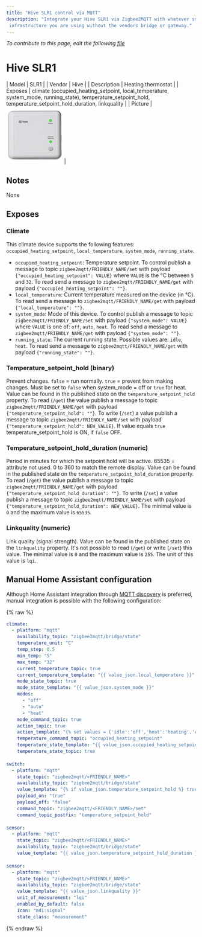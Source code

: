 ```yaml
---
title: "Hive SLR1 control via MQTT"
description: "Integrate your Hive SLR1 via Zigbee2MQTT with whatever smart home
 infrastructure you are using without the vendors bridge or gateway."
---
```


*To contribute to this page, edit the following
[file](https://github.com/Koenkk/zigbee2mqtt.io/blob/master/docs/devices/SLR1.md)*

# Hive SLR1

| Model | SLR1  |
| Vendor  | Hive  |
| Description | Heating thermostat |
| Exposes | climate (occupied_heating_setpoint, local_temperature, system_mode, running_state), temperature_setpoint_hold, temperature_setpoint_hold_duration, linkquality |
| Picture | ![Hive SLR1](../images/devices/SLR1.jpg) |

## Notes

None


## Exposes

### Climate 
This climate device supports the following features: `occupied_heating_setpoint`, `local_temperature`, `system_mode`, `running_state`.
- `occupied_heating_setpoint`: Temperature setpoint. To control publish a message to topic `zigbee2mqtt/FRIENDLY_NAME/set` with payload `{"occupied_heating_setpoint": VALUE}` where `VALUE` is the °C between `5` and `32`. To read send a message to `zigbee2mqtt/FRIENDLY_NAME/get` with payload `{"occupied_heating_setpoint": ""}`.
- `local_temperature`: Current temperature measured on the device (in °C). To read send a message to `zigbee2mqtt/FRIENDLY_NAME/get` with payload `{"local_temperature": ""}`.
- `system_mode`: Mode of this device. To control publish a message to topic `zigbee2mqtt/FRIENDLY_NAME/set` with payload `{"system_mode": VALUE}` where `VALUE` is one of: `off`, `auto`, `heat`. To read send a message to `zigbee2mqtt/FRIENDLY_NAME/get` with payload `{"system_mode": ""}`.
- `running_state`: The current running state. Possible values are: `idle`, `heat`. To read send a message to `zigbee2mqtt/FRIENDLY_NAME/get` with payload `{"running_state": ""}`.

### Temperature_setpoint_hold (binary)
Prevent changes. `false` = run normally. `true` = prevent from making changes. Must be set to `false` when system_mode = off or `true` for heat.
Value can be found in the published state on the `temperature_setpoint_hold` property.
To read (`/get`) the value publish a message to topic `zigbee2mqtt/FRIENDLY_NAME/get` with payload `{"temperature_setpoint_hold": ""}`.
To write (`/set`) a value publish a message to topic `zigbee2mqtt/FRIENDLY_NAME/set` with payload `{"temperature_setpoint_hold": NEW_VALUE}`.
If value equals `true` temperature_setpoint_hold is ON, if `false` OFF.

### Temperature_setpoint_hold_duration (numeric)
Period in minutes for which the setpoint hold will be active. 65535 = attribute not used. 0 to 360 to match the remote display.
Value can be found in the published state on the `temperature_setpoint_hold_duration` property.
To read (`/get`) the value publish a message to topic `zigbee2mqtt/FRIENDLY_NAME/get` with payload `{"temperature_setpoint_hold_duration": ""}`.
To write (`/set`) a value publish a message to topic `zigbee2mqtt/FRIENDLY_NAME/set` with payload `{"temperature_setpoint_hold_duration": NEW_VALUE}`.
The minimal value is `0` and the maximum value is `65535`.

### Linkquality (numeric)
Link quality (signal strength).
Value can be found in the published state on the `linkquality` property.
It's not possible to read (`/get`) or write (`/set`) this value.
The minimal value is `0` and the maximum value is `255`.
The unit of this value is `lqi`.

## Manual Home Assistant configuration
Although Home Assistant integration through [MQTT discovery](../integration/home_assistant) is preferred,
manual integration is possible with the following configuration:


{% raw %}
```yaml
climate:
  - platform: "mqtt"
    availability_topic: "zigbee2mqtt/bridge/state"
    temperature_unit: "C"
    temp_step: 0.5
    min_temp: "5"
    max_temp: "32"
    current_temperature_topic: true
    current_temperature_template: "{{ value_json.local_temperature }}"
    mode_state_topic: true
    mode_state_template: "{{ value_json.system_mode }}"
    modes: 
      - "off"
      - "auto"
      - "heat"
    mode_command_topic: true
    action_topic: true
    action_template: "{% set values = {'idle':'off','heat':'heating','cool':'cooling','fan only':'fan'} %}{{ values[value_json.running_state] }}"
    temperature_command_topic: "occupied_heating_setpoint"
    temperature_state_template: "{{ value_json.occupied_heating_setpoint }}"
    temperature_state_topic: true

switch:
  - platform: "mqtt"
    state_topic: "zigbee2mqtt/<FRIENDLY_NAME>"
    availability_topic: "zigbee2mqtt/bridge/state"
    value_template: "{% if value_json.temperature_setpoint_hold %} true {% else %} false {% endif %}"
    payload_on: "true"
    payload_off: "false"
    command_topic: "zigbee2mqtt/<FRIENDLY_NAME>/set"
    command_topic_postfix: "temperature_setpoint_hold"

sensor:
  - platform: "mqtt"
    state_topic: "zigbee2mqtt/<FRIENDLY_NAME>"
    availability_topic: "zigbee2mqtt/bridge/state"
    value_template: "{{ value_json.temperature_setpoint_hold_duration }}"

sensor:
  - platform: "mqtt"
    state_topic: "zigbee2mqtt/<FRIENDLY_NAME>"
    availability_topic: "zigbee2mqtt/bridge/state"
    value_template: "{{ value_json.linkquality }}"
    unit_of_measurement: "lqi"
    enabled_by_default: false
    icon: "mdi:signal"
    state_class: "measurement"
```
{% endraw %}


